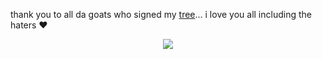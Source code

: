 thank you to all da goats who signed my [tree](https://colormytree.me/2024/01JE5AMYMRYNJVNEHECV3BTF3V)... i love you all including the haters ❤️

<p align="center">
<img src="https://i.pinimg.com/736x/49/f6/dd/49f6dd7a31634ebe8fb537e502cc095e.jpg" <p/>
